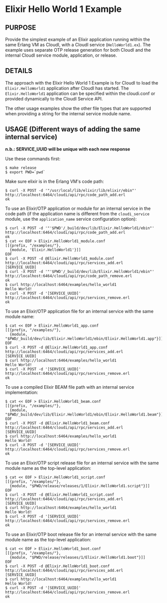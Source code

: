 # Elixir Hello World 1 Example

## PURPOSE

Provide the simplest example of an Elixir application running within the same
Erlang VM as CloudI, with a CloudI service (`HelloWorld1.ex`).
The example uses separate OTP release generation for both CloudI and the
internal CloudI service module, application, or release.

## DETAILS

The approach with the Elixir Hello World 1 Example is for CloudI to load the
`Elixir.HelloWorld1` application after CloudI has started.
The `Elixir.HelloWorld1` application can be specified within the
cloudi.conf or provided dynamically to the CloudI Service API.

The other usage examples show the other file types that are supported
when providing a string for the internal service module name.

## USAGE (Different ways of adding the same internal service)

**n.b.: SERVICE_UUID will be unique with each new response**

Use these commands first:

    $ make release
    $ export PWD=`pwd`

Make sure elixir is in the Erlang VM's code path:

    $ curl -X POST -d '"/usr/local/lib/elixir/lib/elixir/ebin"' http://localhost:6464/cloudi/api/rpc/code_path_add.erl
    ok

To use an Elixir/OTP application or module for an internal service in the code path (if the application name is different from the `cloudi_service` module, use the `application_name` service configuration option):

    $ curl -X POST -d '"'$PWD'/_build/dev/lib/Elixir.HelloWorld1/ebin"' http://localhost:6464/cloudi/api/rpc/code_path_add.erl
    ok
    $ cat << EOF > Elixir.HelloWorld1_module.conf
    [[{prefix, "/examples/"},
      {module, 'Elixir.HelloWorld1'}]]
    EOF
    $ curl -X POST -d @Elixir.HelloWorld1_module.conf http://localhost:6464/cloudi/api/rpc/services_add.erl
    [SERVICE_UUID]
    $ curl -X POST -d '"'$PWD'/_build/dev/lib/Elixir.HelloWorld1/ebin"' http://localhost:6464/cloudi/api/rpc/code_path_remove.erl
    ok
    $ curl http://localhost:6464/examples/hello_world1
    Hello World!
    $ curl -X POST -d '[SERVICE_UUID]' http://localhost:6464/cloudi/api/rpc/services_remove.erl
    ok

To use an Elixir/OTP application file for an internal service with the same
module name:

    $ cat << EOF > Elixir.HelloWorld1_app.conf
    [[{prefix, "/examples/"},
      {module, "$PWD/_build/dev/lib/Elixir.HelloWorld1/ebin/Elixir.HelloWorld1.app"}]]
    EOF
    $ curl -X POST -d @Elixir.HelloWorld1_app.conf http://localhost:6464/cloudi/api/rpc/services_add.erl
    [SERVICE_UUID]
    $ curl http://localhost:6464/examples/hello_world1
    Hello World!
    $ curl -X POST -d '[SERVICE_UUID]' http://localhost:6464/cloudi/api/rpc/services_remove.erl
    ok

To use a compiled Elixir BEAM file path with an internal service implementation:

    $ cat << EOF > Elixir.HelloWorld1_beam.conf
    [[{prefix, "/examples/"},
      {module, "$PWD/_build/dev/lib/Elixir.HelloWorld1/ebin/Elixir.HelloWorld1.beam"}]]
    EOF
    $ curl -X POST -d @Elixir.HelloWorld1_beam.conf http://localhost:6464/cloudi/api/rpc/services_add.erl
    [SERVICE_UUID]
    $ curl http://localhost:6464/examples/hello_world1
    Hello World!
    $ curl -X POST -d '[SERVICE_UUID]' http://localhost:6464/cloudi/api/rpc/services_remove.erl
    ok

To use an Elixir/OTP script release file for an internal service with the
same module name as the top-level application:

    $ cat << EOF > Elixir.HelloWorld1_script.conf
    [[{prefix, "/examples/"},
      {module, "$PWD/release/releases/1/Elixir.HelloWorld1.script"}]]
    EOF
    $ curl -X POST -d @Elixir.HelloWorld1_script.conf http://localhost:6464/cloudi/api/rpc/services_add.erl
    [SERVICE_UUID]
    $ curl http://localhost:6464/examples/hello_world1
    Hello World!
    $ curl -X POST -d '[SERVICE_UUID]' http://localhost:6464/cloudi/api/rpc/services_remove.erl
    ok

To use an Elixir/OTP boot release file for an internal service with the
same module name as the top-level application:

    $ cat << EOF > Elixir.HelloWorld1_boot.conf
    [[{prefix, "/examples/"},
      {module, "$PWD/release/releases/1/Elixir.HelloWorld1.boot"}]]
    EOF
    $ curl -X POST -d @Elixir.HelloWorld1_boot.conf http://localhost:6464/cloudi/api/rpc/services_add.erl
    [SERVICE_UUID]
    $ curl http://localhost:6464/examples/hello_world1
    Hello World!
    $ curl -X POST -d '[SERVICE_UUID]' http://localhost:6464/cloudi/api/rpc/services_remove.erl
    ok

